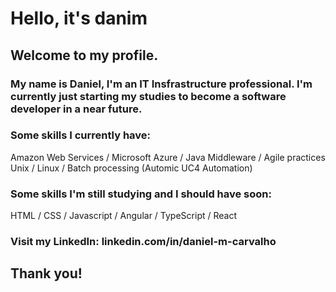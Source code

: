 # Hello, it's danim

## Welcome to my profile.

### My name is Daniel, I'm an IT Insfrastructure professional. I'm currently just starting my studies to become a software developer in a near future.

### Some skills I currently have:
Amazon Web Services / Microsoft Azure / Java Middleware / Agile practices\
Unix / Linux / Batch processing (Automic UC4 Automation)

### Some skills I'm still studying and I should have soon:
HTML / CSS / Javascript / Angular / TypeScript / React

### Visit my LinkedIn: linkedin.com/in/daniel-m-carvalho

## Thank you!
